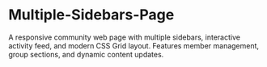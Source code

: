 # Multiple-Sidebars-Page
A responsive community web page with multiple sidebars, interactive activity feed, and modern CSS Grid layout. Features member management, group sections, and dynamic content updates.
